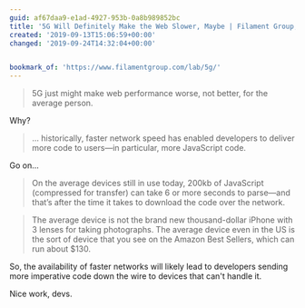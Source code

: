 ```yaml
---
guid: af67daa9-e1ad-4927-953b-0a8b989852bc
title: '5G Will Definitely Make the Web Slower, Maybe | Filament Group, Inc.'
created: '2019-09-13T15:06:59+00:00'
changed: '2019-09-24T14:32:04+00:00'


bookmark_of: 'https://www.filamentgroup.com/lab/5g/'
---
```


> 5G just might make web performance worse, not better, for the average person.

Why?

> ... historically, faster network speed has enabled developers to deliver more code to users—in particular, more JavaScript code.

Go on...

> On the average devices still in use today, 200kb of JavaScript (compressed for transfer) can take 6 or more seconds to parse—and that’s after the time it takes to download the code over the network.

> The average device is not the brand new thousand-dollar iPhone with 3 lenses for taking photographs. The average device even in the US is the sort of device that you see on the Amazon Best Sellers, which can run about $130. 

So, the availability of faster networks will likely lead to developers sending more imperative code down the wire to devices that can't handle it.

Nice work, devs.
